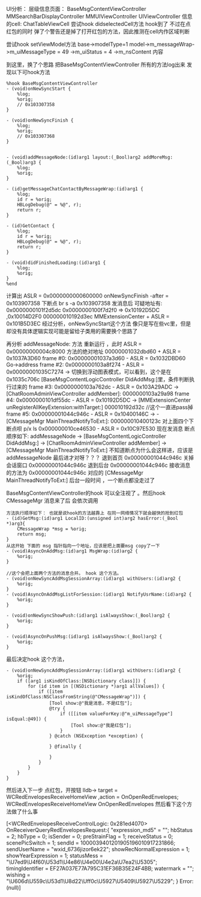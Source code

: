 UI分析：
层级信息页面：
BaseMsgContentViewController
MMSearchBarDisplayController
MMUIViewController
UIViewController
信息的cell:
ChatTableViewCell
尝试hook didselectedCell方法 hook到了 不过在点红包的同时 弹了个警告还是掉了打开红包的方法，因此推测在cell内作区域判断

尝试hook setViewModel方法
base->modelType=1
model->m_messageWrap->m_uiMessageType = 49
                    ->m_uiStatus = 4
                    ->m_nsContent 内容

到这里，换了个思路
把BaseMsgContentViewController 所有的方法log出来 发现以下可hook方法
```
%hook BaseMsgContentViewController
- (void)onNewSyncStart {
    %log;
    %orig; 
    // 0x103307358
}

- (void)onNewSyncFinish {
    %log;
    %orig;
    // 0x103307368
}


- (void)addMessageNode:(id)arg1 layout:(_Bool)arg2 addMoreMsg:(_Bool)arg3 {
    %log;
    %orig;
}

- (id)getMessageChatContactByMessageWrap:(id)arg1 {
    %log;
    id r = %orig;
    HBLogDebug(@" = %@", r);
    return r;
}

- (id)GetContact {
    %log;
    id r = %orig;
    HBLogDebug(@" = %@", r);
    return r;
}

- (void)didFinishedLoading:(id)arg1 {
    %log;
    %orig;
}
%end
```

计算出 ASLR = 0x0000000000600000
onNewSyncFinish -after =  0x103907358
下断点 br s -a 0x103907358
发消息后 可疑地址有: 0x0000000101f2d5dc 0x0000000100f7d2f0 => 0x10192D5DC ,0x10014D2F0
000000010192d3ec MMExtensionCenter + ASLR = 0x101B5D3EC
经过分析，onNewSyncStart这个方法 像只是写在些vc里，但是却没有具体逻辑实现可能是留给子类用的需要换个思路了

再分析 addMessageNode: 方法 重新运行 ，此时 
ASLR = 0x00000000004c8000
方法的绝对地址 00000001032dbd60 + ASLR = 0x1037A3D60
frame #0: 0x00000001037a3d60 - ASLR = 0x1032DBD60 
Go->address
frame #2: 0x0000000103a8f274 - ASLR = 0x00000001035C7274 -> 切换到浮动图表模式，可以看到，这个是在 0x1035c706c [BaseMsgContentLogicController DidAddMsg:]里，条件判断执行过来的
frame #3: 0x0000000103a762dc - ASLR = 0x103A29ADC -> [ChatRoomAdminViewController addMember]: 0000000103a29a98
frame #4: 0x0000000101df55dc - ASLR = 0x10192D5DC -> [MMExtensionCenter unRegisterAllKeyExtension:withTarget:] 000010192d32c //这个一直进pass掉
frame #5: 0x00000001044c946c - ASLR = 0x10400146C ->  -[CMessageMgr MainThreadNotifyToExt:]: 000000010400123c
对上面四个下断点呗 
p/x ls 0x000000010ce46530 - ASLR = 0x10C97E530
现在发消息 断点顺序如下: addMessageNode -> [BaseMsgContentLogicController DidAddMsg:] -> [ChatRoomAdminViewController addMember] -> [CMessageMgr MainThreadNotifyToExt:]
不知道断点为什么会这样进，应该是 addMessageNode 最后进才对呀？？？
退到首页 0x00000001044c946c 
关掉会话窗口 0x00000001044c946c
退到后台 0x00000001044c946c
接收消息的方法为 0x00000001044c946c 对应的 [CMessageMgr MainThreadNotifyToExt:]
后台一段时间 ，一个断点都没走过了

BaseMsgContentViewController的hook 可以全注视了  。然后hook CMessageMgr
消息来了后 会依次调用
```
方法执行顺序如下： 也就是说hook的方法越靠上 在同一网络情况下就会越快的抢到红包
- (id)GetMsg:(id)arg1 LocalID:(unsigned int)arg2 hasError:(_Bool *)arg3{
    CMessageWrap *msg = %orig;
    return msg;
}
从这开始 下面的 msg 指针指向一个地址，应该是把上面要msg copy了一下
- (void)AsyncOnAddMsg:(id)arg1 MsgWrap:(id)arg2 {
    %orig;
}

//这个会把上面两个方法的消息合并。 hook 这个方法。
- (void)onNewSyncAddMsgSessionArray:(id)arg1 withUsers:(id)arg2 {
    %orig;
}
- (void)AsyncOnAddMsgListForSession:(id)arg1 NotifyUsrName:(id)arg2 {
    %orig;
}

- (void)onNewSyncShowPush:(id)arg1 isAlwaysShow:(_Bool)arg2 {
    %orig;
}

- (void)AsyncOnPushMsg:(id)arg1 isAlwaysShow:(_Bool)arg2 {
    %orig;
}
```
最后决定hook 这个方法，
```
- (void)onNewSyncAddMsgSessionArray:(id)arg1 withUsers:(id)arg2 {
    %orig;
    if ([arg1 isKindOfClass:[NSDictionary class]]) {
        for (id item in [(NSDictionary *)arg1 allValues]) {
            if ([item isKindOfClass:NSClassFromString(@"CMessageWrap")]) {
                [Tool show:@"我是消息，不是红包"];
                @try {
                    if ([[item valueForKey:@"m_uiMessageType"] isEqual:@49]) {
                        [Tool show:@"我是红包"];
                    }
                } @catch (NSException *exception) {
                    
                } @finally {
                    
                }
            }
        }
    }
}
```

然后进入下一步 点红包，开按钮
lldb-> target = WCRedEnvelopesReceiveHomeView ,action = OnOpenRedEnvelopes; WCRedEnvelopesReceiveHomeView OnOpenRedEnvelopes
然后看下这个方法做了什么事

[<WCRedEnvelopesReceiveControlLogic: 0x281ed4070> OnReceiverQueryRedEnvelopesRequest:{
    "expression_md5" = "";
    hbStatus = 2;
    hbType = 0;
    isSender = 0;
    preStrainFlag = 1;
    receiveStatus = 0;
    scenePicSwitch = 1;
    sendId = 1000039401201905196010917231866;
    sendUserName = "wxid_6736jizor6ek22";
    showRecNormalExpression = 1;
    showYearExpression = 1;
    statusMess = "\U7ed9\U4f60\U53d1\U4e86\U4e00\U4e2a\U7ea2\U5305";
    timingIdentifier = EF27A037E77A795C31EF36B35E24F4BB;
    watermark = "";
    wishing = "\U606d\U559c\U53d1\U8d22\Uff0c\U5927\U5409\U5927\U5229";
} Error:(null)]



 